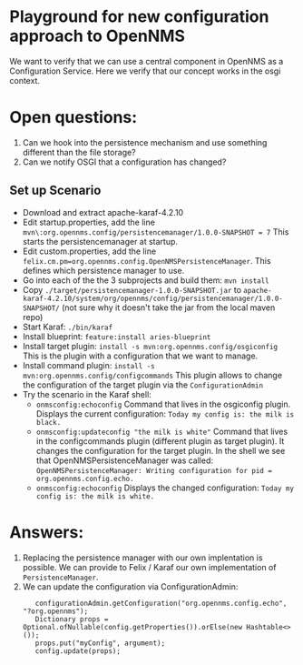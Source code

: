 # Playground for new configuration approach to OpenNMS

We want to verify that we can use a central component in OpenNMS as a Configuration Service.
Here we verify that our concept works in the osgi context.

# Open questions:
1. Can we hook into the persistence mechanism and use something different than the file storage?
2. Can we notify OSGI that a configuration has changed?

## Set up Scenario
* Download and extract apache-karaf-4.2.10
* Edit startup.properties, add the line `mvn\:org.opennms.config/persistencemanager/1.0.0-SNAPSHOT = 7` This starts the persistencemanager at startup.
* Edit custom.properties, add the line `felix.cm.pm=org.opennms.config.OpenNMSPersistenceManager`. This defines which persistence manager to use.
* Go into each of the the 3 subprojects and build them: `mvn install`
* Copy `./target/persistencemanager-1.0.0-SNAPSHOT.jar` to `apache-karaf-4.2.10/system/org/opennms/config/persistencemanager/1.0.0-SNAPSHOT/` (not sure why it doesn't take the jar from the local maven repo)
* Start Karaf: `./bin/karaf`
* Install blueprint: `feature:install aries-blueprint`
* Install target plugin: `install -s mvn:org.opennms.config/osgiconfig` This is the plugin with a configuration that we want to manage.
* Install command plugin: `install -s mvn:org.opennms.config/configcommands` This plugin allows to change the configuration of the target plugin via the `ConfigurationAdmin`
* Try the scenario in the Karaf shell:
  * `onmsconfig:echoconfig` Command that lives in the osgiconfig plugin.
     Displays the current configuration:
    `Today my config is: the milk is black.`
  * `onmsconfig:updateconfig "the milk is white"`
    Command that lives in the configcommands plugin (different plugin as target plugin).
    It changes the configuration for the target plugin.
    In the shell we see that OpenNMSPersistenceManager was called: `OpenNMSPersistenceManager: Writing configuration for pid = org.opennms.config.echo.` 
  * `onmsconfig:echoconfig`
    Displays the changed configuration:
    `Today my config is: the milk is white.`

# Answers:
1. Replacing the persistence manager with our own implentation is possible.
   We can provide to Felix / Karaf our own implementation of `PersistenceManager`.
2. We can update the configuration via ConfigurationAdmin:
   ```
      configurationAdmin.getConfiguration("org.opennms.config.echo", "?org.opennms");
      Dictionary props = Optional.ofNullable(config.getProperties()).orElse(new Hashtable<>());
      props.put("myConfig", argument);
      config.update(props);
   ```
